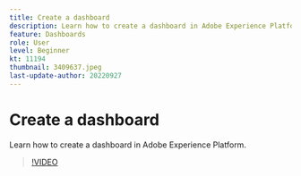 ```yaml
---
title: Create a dashboard
description: Learn how to create a dashboard in Adobe Experience Platform.
feature: Dashboards
role: User
level: Beginner
kt: 11194
thumbnail: 3409637.jpeg
last-update-author: 20220927
---
```


# Create a dashboard

Learn how to create a dashboard in Adobe Experience Platform.

>[!VIDEO](https://video.tv.adobe.com/v/3409637/?quality=12&learn=on)